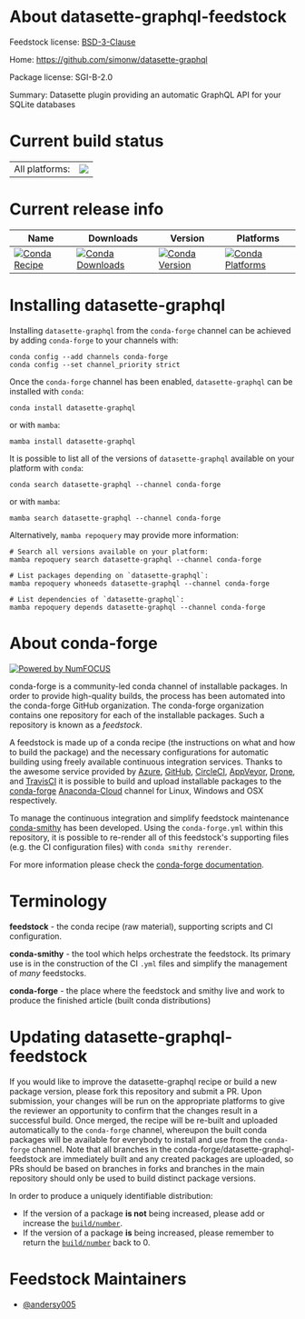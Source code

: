 About datasette-graphql-feedstock
=================================

Feedstock license: [BSD-3-Clause](https://github.com/conda-forge/datasette-graphql-feedstock/blob/main/LICENSE.txt)

Home: https://github.com/simonw/datasette-graphql

Package license: SGI-B-2.0

Summary: Datasette plugin providing an automatic GraphQL API for your SQLite databases

Current build status
====================


<table><tr><td>All platforms:</td>
    <td>
      <a href="https://dev.azure.com/conda-forge/feedstock-builds/_build/latest?definitionId=17177&branchName=main">
        <img src="https://dev.azure.com/conda-forge/feedstock-builds/_apis/build/status/datasette-graphql-feedstock?branchName=main">
      </a>
    </td>
  </tr>
</table>

Current release info
====================

| Name | Downloads | Version | Platforms |
| --- | --- | --- | --- |
| [![Conda Recipe](https://img.shields.io/badge/recipe-datasette--graphql-green.svg)](https://anaconda.org/conda-forge/datasette-graphql) | [![Conda Downloads](https://img.shields.io/conda/dn/conda-forge/datasette-graphql.svg)](https://anaconda.org/conda-forge/datasette-graphql) | [![Conda Version](https://img.shields.io/conda/vn/conda-forge/datasette-graphql.svg)](https://anaconda.org/conda-forge/datasette-graphql) | [![Conda Platforms](https://img.shields.io/conda/pn/conda-forge/datasette-graphql.svg)](https://anaconda.org/conda-forge/datasette-graphql) |

Installing datasette-graphql
============================

Installing `datasette-graphql` from the `conda-forge` channel can be achieved by adding `conda-forge` to your channels with:

```
conda config --add channels conda-forge
conda config --set channel_priority strict
```

Once the `conda-forge` channel has been enabled, `datasette-graphql` can be installed with `conda`:

```
conda install datasette-graphql
```

or with `mamba`:

```
mamba install datasette-graphql
```

It is possible to list all of the versions of `datasette-graphql` available on your platform with `conda`:

```
conda search datasette-graphql --channel conda-forge
```

or with `mamba`:

```
mamba search datasette-graphql --channel conda-forge
```

Alternatively, `mamba repoquery` may provide more information:

```
# Search all versions available on your platform:
mamba repoquery search datasette-graphql --channel conda-forge

# List packages depending on `datasette-graphql`:
mamba repoquery whoneeds datasette-graphql --channel conda-forge

# List dependencies of `datasette-graphql`:
mamba repoquery depends datasette-graphql --channel conda-forge
```


About conda-forge
=================

[![Powered by
NumFOCUS](https://img.shields.io/badge/powered%20by-NumFOCUS-orange.svg?style=flat&colorA=E1523D&colorB=007D8A)](https://numfocus.org)

conda-forge is a community-led conda channel of installable packages.
In order to provide high-quality builds, the process has been automated into the
conda-forge GitHub organization. The conda-forge organization contains one repository
for each of the installable packages. Such a repository is known as a *feedstock*.

A feedstock is made up of a conda recipe (the instructions on what and how to build
the package) and the necessary configurations for automatic building using freely
available continuous integration services. Thanks to the awesome service provided by
[Azure](https://azure.microsoft.com/en-us/services/devops/), [GitHub](https://github.com/),
[CircleCI](https://circleci.com/), [AppVeyor](https://www.appveyor.com/),
[Drone](https://cloud.drone.io/welcome), and [TravisCI](https://travis-ci.com/)
it is possible to build and upload installable packages to the
[conda-forge](https://anaconda.org/conda-forge) [Anaconda-Cloud](https://anaconda.org/)
channel for Linux, Windows and OSX respectively.

To manage the continuous integration and simplify feedstock maintenance
[conda-smithy](https://github.com/conda-forge/conda-smithy) has been developed.
Using the ``conda-forge.yml`` within this repository, it is possible to re-render all of
this feedstock's supporting files (e.g. the CI configuration files) with ``conda smithy rerender``.

For more information please check the [conda-forge documentation](https://conda-forge.org/docs/).

Terminology
===========

**feedstock** - the conda recipe (raw material), supporting scripts and CI configuration.

**conda-smithy** - the tool which helps orchestrate the feedstock.
                   Its primary use is in the construction of the CI ``.yml`` files
                   and simplify the management of *many* feedstocks.

**conda-forge** - the place where the feedstock and smithy live and work to
                  produce the finished article (built conda distributions)


Updating datasette-graphql-feedstock
====================================

If you would like to improve the datasette-graphql recipe or build a new
package version, please fork this repository and submit a PR. Upon submission,
your changes will be run on the appropriate platforms to give the reviewer an
opportunity to confirm that the changes result in a successful build. Once
merged, the recipe will be re-built and uploaded automatically to the
`conda-forge` channel, whereupon the built conda packages will be available for
everybody to install and use from the `conda-forge` channel.
Note that all branches in the conda-forge/datasette-graphql-feedstock are
immediately built and any created packages are uploaded, so PRs should be based
on branches in forks and branches in the main repository should only be used to
build distinct package versions.

In order to produce a uniquely identifiable distribution:
 * If the version of a package **is not** being increased, please add or increase
   the [``build/number``](https://docs.conda.io/projects/conda-build/en/latest/resources/define-metadata.html#build-number-and-string).
 * If the version of a package **is** being increased, please remember to return
   the [``build/number``](https://docs.conda.io/projects/conda-build/en/latest/resources/define-metadata.html#build-number-and-string)
   back to 0.

Feedstock Maintainers
=====================

* [@andersy005](https://github.com/andersy005/)

